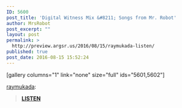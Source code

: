 ```yaml
---
ID: 5600
post_title: 'Digital Witness Mix &#8211; Songs from Mr. Robot'
author: MrsRobot
post_excerpt: ""
layout: post
permalink: >
  http://preview.argsr.us/2016/08/15/raymukada-listen/
published: true
post_date: 2016-08-15 15:52:24
---
```

[gallery columns="1" link="none" size="full" ids="5601,5602"]

<a class="tumblr_blog" href="http://raymukada.tumblr.com/post/144882998256">raymukada</a>:
<blockquote><b><a href="http://8tracks.com/mac-mcdonald/digital-witness">LISTEN</a></b></blockquote>